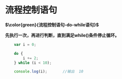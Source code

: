 # 流程控制语句

**$\color{green}{流程控制语句-do-while语句}$**

**先执行一次，再进行判断，直到满足while()条件停止循环。**

```javascript
    var i = 0;

    do {
        i += 2;
    } while (i < 10);

    console.log(i);       //输出  10
```
